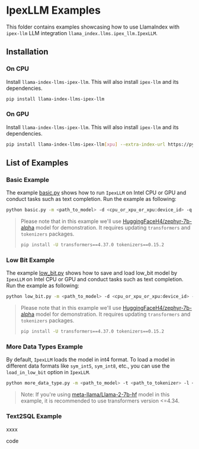 # IpexLLM Examples

This folder contains examples showcasing how to use LlamaIndex with `ipex-llm` LLM integration `llama_index.llms.ipex_llm.IpexLLM`.

## Installation

### On CPU

Install `llama-index-llms-ipex-llm`. This will also install `ipex-llm` and its dependencies.

```bash
pip install llama-index-llms-ipex-llm
```

### On GPU

Install `llama-index-llms-ipex-llm`. This will also install `ipex-llm` and its dependencies.

```bash
pip install llama-index-llms-ipex-llm[xpu] --extra-index-url https://pytorch-extension.intel.com/release-whl/stable/xpu/us/
```

## List of Examples

### Basic Example

The example [basic.py](./basic.py) shows how to run `IpexLLM` on Intel CPU or GPU and conduct tasks such as text completion. Run the example as following:

```bash
python basic.py -m <path_to_model> -d <cpu_or_xpu_or_xpu:device_id> -q <query_to_LLM>
```

> Please note that in this example we'll use [HuggingFaceH4/zephyr-7b-alpha](https://huggingface.co/HuggingFaceH4/zephyr-7b-alpha) model for demonstration. It requires updating `transformers` and `tokenizers` packages.
>
> ```bash
> pip install -U transformers==4.37.0 tokenizers==0.15.2
> ```

### Low Bit Example

The example [low_bit.py](./low_bit.py) shows how to save and load low_bit model by `IpexLLM` on Intel CPU or GPU and conduct tasks such as text completion. Run the example as following:

```bash
python low_bit.py -m <path_to_model> -d <cpu_or_xpu_or_xpu:device_id> -q <query_to_LLM> -s <save_low_bit_dir>
```

> Please note that in this example we'll use [HuggingFaceH4/zephyr-7b-alpha](https://huggingface.co/HuggingFaceH4/zephyr-7b-alpha) model for demonstration. It requires updating `transformers` and `tokenizers` packages.
>
> ```bash
> pip install -U transformers==4.37.0 tokenizers==0.15.2
> ```

### More Data Types Example

By default, `IpexLLM` loads the model in int4 format. To load a model in different data formats like `sym_int5`, `sym_int8`, etc., you can use the `load_in_low_bit` option in `IpexLLM`.

```bash
python more_data_type.py -m <path_to_model> -t <path_to_tokenizer> -l <low_bit_format> -d <cpu_or_xpu_or_xpu:device_id> -q <query_to_LLM>
```

> Note: If you're using [meta-llama/Llama-2-7b-hf](https://huggingface.co/meta-llama/Llama-2-7b-hf) model in this example, it is recommended to use transformers version
> <=4.34.

### Text2SQL Example

xxxx 

code 

